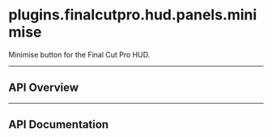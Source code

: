 # plugins.finalcutpro.hud.panels.minimise

Minimise button for the Final Cut Pro HUD.

---

## API Overview

---

## API Documentation

